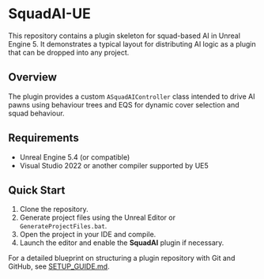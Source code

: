 # SquadAI-UE

This repository contains a plugin skeleton for squad-based AI in Unreal Engine 5. It demonstrates a typical layout for distributing AI logic as a plugin that can be dropped into any project.

## Overview
The plugin provides a custom `ASquadAIController` class intended to drive AI pawns using behaviour trees and EQS for dynamic cover selection and squad behaviour.

## Requirements
- Unreal Engine 5.4 (or compatible)
- Visual Studio 2022 or another compiler supported by UE5

## Quick Start
1. Clone the repository.
2. Generate project files using the Unreal Editor or `GenerateProjectFiles.bat`.
3. Open the project in your IDE and compile.
4. Launch the editor and enable the **SquadAI** plugin if necessary.

For a detailed blueprint on structuring a plugin repository with Git and GitHub, see [SETUP_GUIDE.md](SETUP_GUIDE.md).
